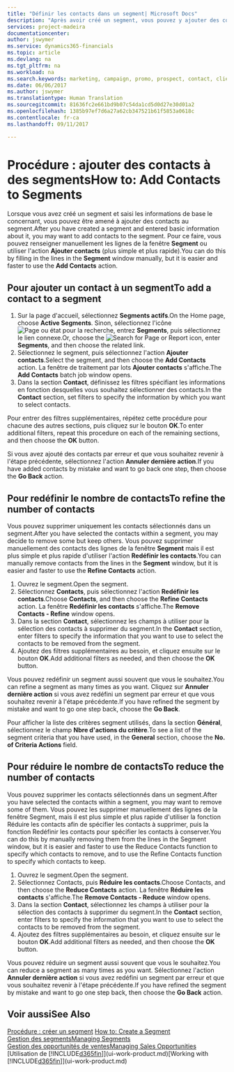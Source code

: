 ```yaml
---
title: "Définir les contacts dans un segment| Microsoft Docs"
description: "Après avoir créé un segment, vous pouvez y ajouter des contacts, par exemple, dans le cadre d'une promotion marketing visant des clients particuliers."
services: project-madeira
documentationcenter: 
author: jswymer
ms.service: dynamics365-financials
ms.topic: article
ms.devlang: na
ms.tgt_pltfrm: na
ms.workload: na
ms.search.keywords: marketing, campaign, promo, prospect, contact, client, customer
ms.date: 06/06/2017
ms.author: jswymer
ms.translationtype: Human Translation
ms.sourcegitcommit: 81636fc2e661bd9b07c54da1cd5d0d27e30d01a2
ms.openlocfilehash: 1385b97ef7d6a27a62cb347521b61f5853a0618c
ms.contentlocale: fr-ca
ms.lasthandoff: 09/11/2017

---
```

# <a name="how-to-add-contacts-to-segments"></a><span data-ttu-id="68de2-103">Procédure : ajouter des contacts à des segments</span><span class="sxs-lookup"><span data-stu-id="68de2-103">How to: Add Contacts to Segments</span></span>
<span data-ttu-id="68de2-104">Lorsque vous avez créé un segment et saisi les informations de base le concernant, vous pouvez être amené à ajouter des contacts au segment.</span><span class="sxs-lookup"><span data-stu-id="68de2-104">After you have created a segment and entered basic information about it, you may want to add contacts to the segment.</span></span> <span data-ttu-id="68de2-105">Pour ce faire, vous pouvez renseigner manuellement les lignes de la fenêtre **Segment** ou utiliser l'action **Ajouter contacts** (plus simple et plus rapide).</span><span class="sxs-lookup"><span data-stu-id="68de2-105">You can do this by filling in the lines in the **Segment** window manually, but it is easier and faster to use the **Add Contacts** action.</span></span>

## <a name="to-add-a-contact-to-a-segment"></a><span data-ttu-id="68de2-106">Pour ajouter un contact à un segment</span><span class="sxs-lookup"><span data-stu-id="68de2-106">To add a contact to a segment</span></span>
1. <span data-ttu-id="68de2-107">Sur la page d'accueil, sélectionnez **Segments actifs**.</span><span class="sxs-lookup"><span data-stu-id="68de2-107">On the Home page, choose **Active Segments**.</span></span> <span data-ttu-id="68de2-108">Sinon, sélectionnez l'icône ![Page ou état pour la recherche](media/ui-search/search_small.png "icône Page ou état pour la recherche"), entrez **Segments**, puis sélectionnez le lien connexe.</span><span class="sxs-lookup"><span data-stu-id="68de2-108">Or, choose the ![Search for Page or Report](media/ui-search/search_small.png "Search for Page or Report icon") icon, enter **Segments**, and then choose the related link.</span></span>  
2. <span data-ttu-id="68de2-109">Sélectionnez le segment, puis sélectionnez l'action **Ajouter contacts**.</span><span class="sxs-lookup"><span data-stu-id="68de2-109">Select the segment, and then choose the **Add Contacts** action.</span></span> <span data-ttu-id="68de2-110">La fenêtre de traitement par lots **Ajouter contacts** s'affiche.</span><span class="sxs-lookup"><span data-stu-id="68de2-110">The **Add Contacts** batch job window opens.</span></span>
3. <span data-ttu-id="68de2-111">Dans la section **Contact**, définissez les filtres spécifiant les informations en fonction desquelles vous souhaitez sélectionner des contacts.</span><span class="sxs-lookup"><span data-stu-id="68de2-111">In the **Contact** section, set filters to specify the information by which you want to select contacts.</span></span>

<span data-ttu-id="68de2-112">Pour entrer des filtres supplémentaires, répétez cette procédure pour chacune des autres sections, puis cliquez sur le bouton **OK**.</span><span class="sxs-lookup"><span data-stu-id="68de2-112">To enter additional filters, repeat this procedure on each of the remaining sections, and then choose the **OK** button.</span></span>

<span data-ttu-id="68de2-113">Si vous avez ajouté des contacts par erreur et que vous souhaitez revenir à l'étape précédente, sélectionnez l'action **Annuler dernière action**.</span><span class="sxs-lookup"><span data-stu-id="68de2-113">If you have added contacts by mistake and want to go back one step, then choose the **Go Back** action.</span></span>

## <a name="to-refine-the-number-of-contacts"></a><span data-ttu-id="68de2-114">Pour redéfinir le nombre de contacts</span><span class="sxs-lookup"><span data-stu-id="68de2-114">To refine the number of contacts</span></span>
<span data-ttu-id="68de2-115">Vous pouvez supprimer uniquement les contacts sélectionnés dans un segment.</span><span class="sxs-lookup"><span data-stu-id="68de2-115">After you have selected the contacts within a segment, you may decide to remove some but keep others.</span></span> <span data-ttu-id="68de2-116">Vous pouvez supprimer manuellement des contacts des lignes de la fenêtre **Segment** mais il est plus simple et plus rapide d'utiliser l'action **Redéfinir les contacts**.</span><span class="sxs-lookup"><span data-stu-id="68de2-116">You can manually remove contacts from the lines in the **Segment** window, but it is easier and faster to use the **Refine Contacts** action.</span></span>

1. <span data-ttu-id="68de2-117">Ouvrez le segment.</span><span class="sxs-lookup"><span data-stu-id="68de2-117">Open the segment.</span></span>
2. <span data-ttu-id="68de2-118">Sélectionnez **Contacts**, puis sélectionnez l'action **Redéfinir les contacts**.</span><span class="sxs-lookup"><span data-stu-id="68de2-118">Choose **Contacts**, and then choose the **Refine Contacts** action.</span></span> <span data-ttu-id="68de2-119">La fenêtre **Redéfinir les contacts** s'affiche.</span><span class="sxs-lookup"><span data-stu-id="68de2-119">The **Remove Contacts - Refine** window opens.</span></span>
3. <span data-ttu-id="68de2-120">Dans la section **Contact**, sélectionnez les champs à utiliser pour la sélection des contacts à supprimer du segment.</span><span class="sxs-lookup"><span data-stu-id="68de2-120">In the **Contact** section, enter filters to specify the information that you want to use to select the contacts to be removed from the segment.</span></span>
4. <span data-ttu-id="68de2-121">Ajoutez des filtres supplémentaires au besoin, et cliquez ensuite sur le bouton **OK**.</span><span class="sxs-lookup"><span data-stu-id="68de2-121">Add additional filters as needed, and then choose the **OK** button.</span></span>

<span data-ttu-id="68de2-122">Vous pouvez redéfinir un segment aussi souvent que vous le souhaitez.</span><span class="sxs-lookup"><span data-stu-id="68de2-122">You can refine a segment as many times as you want.</span></span> <span data-ttu-id="68de2-123">Cliquez sur **Annuler dernière action** si vous avez redéfini un segment par erreur et que vous souhaitez revenir à l'étape précédente.</span><span class="sxs-lookup"><span data-stu-id="68de2-123">If you have refined the segment by mistake and want to go one step back, choose the **Go Back**.</span></span>

<span data-ttu-id="68de2-124">Pour afficher la liste des critères segment utilisés, dans la section **Général**, sélectionnez le champ **Nbre d'actions du critère**.</span><span class="sxs-lookup"><span data-stu-id="68de2-124">To see a list of the segment criteria that you have used, in the **General** section, choose the **No. of Criteria Actions** field.</span></span>

## <a name="to-reduce-the-number-of-contacts"></a><span data-ttu-id="68de2-125">Pour réduire le nombre de contacts</span><span class="sxs-lookup"><span data-stu-id="68de2-125">To reduce the number of contacts</span></span>
<span data-ttu-id="68de2-126">Vous pouvez supprimer les contacts sélectionnés dans un segment.</span><span class="sxs-lookup"><span data-stu-id="68de2-126">After you have selected the contacts within a segment, you may want to remove some of them.</span></span> <span data-ttu-id="68de2-127">Vous pouvez les supprimer manuellement des lignes de la fenêtre Segment, mais il est plus simple et plus rapide d'utiliser la fonction Réduire les contacts afin de spécifier les contacts à supprimer, puis la fonction Redéfinir les contacts pour spécifier les contacts à conserver.</span><span class="sxs-lookup"><span data-stu-id="68de2-127">You can do this by manually removing them from the lines in the Segment window, but it is easier and faster to use the Reduce Contacts function to specify which contacts to remove, and to use the Refine Contacts function to specify which contacts to keep.</span></span>

1. <span data-ttu-id="68de2-128">Ouvrez le segment.</span><span class="sxs-lookup"><span data-stu-id="68de2-128">Open the segment.</span></span>
2. <span data-ttu-id="68de2-129">Sélectionnez Contacts, puis **Réduire les contacts**.</span><span class="sxs-lookup"><span data-stu-id="68de2-129">Choose Contacts, and then choose the **Reduce Contacts** action.</span></span> <span data-ttu-id="68de2-130">La fenêtre **Réduire les contacts** s'affiche.</span><span class="sxs-lookup"><span data-stu-id="68de2-130">The **Remove Contacts - Reduce** window opens.</span></span>
3. <span data-ttu-id="68de2-131">Dans la section **Contact**, sélectionnez les champs à utiliser pour la sélection des contacts à supprimer du segment.</span><span class="sxs-lookup"><span data-stu-id="68de2-131">In the **Contact** section, enter filters to specify the information that you want to use to select the contacts to be removed from the segment.</span></span>
4. <span data-ttu-id="68de2-132">Ajoutez des filtres supplémentaires au besoin, et cliquez ensuite sur le bouton **OK**.</span><span class="sxs-lookup"><span data-stu-id="68de2-132">Add additional filters as needed, and then choose the **OK** button.</span></span>

<span data-ttu-id="68de2-133">Vous pouvez réduire un segment aussi souvent que vous le souhaitez.</span><span class="sxs-lookup"><span data-stu-id="68de2-133">You can reduce a segment as many times as you want.</span></span> <span data-ttu-id="68de2-134">Sélectionnez l'action **Annuler dernière action** si vous avez redéfini un segment par erreur et que vous souhaitez revenir à l'étape précédente.</span><span class="sxs-lookup"><span data-stu-id="68de2-134">If you have refined the segment by mistake and want to go one step back, then choose the **Go Back** action.</span></span>

## <a name="see-also"></a><span data-ttu-id="68de2-135">Voir aussi</span><span class="sxs-lookup"><span data-stu-id="68de2-135">See Also</span></span>
<span data-ttu-id="68de2-136">[Procédure : créer un segment](marketing-how-create-segment.md) </span><span class="sxs-lookup"><span data-stu-id="68de2-136">[How to: Create a Segment](marketing-how-create-segment.md) </span></span>  
[<span data-ttu-id="68de2-137">Gestion des segments</span><span class="sxs-lookup"><span data-stu-id="68de2-137">Managing Segments</span></span>](marketing-segments.md)  
[<span data-ttu-id="68de2-138">Gestion des opportunités de ventes</span><span class="sxs-lookup"><span data-stu-id="68de2-138">Managing Sales Opportunities</span></span>](marketing-manage-sales-opportunities.md)  
<span data-ttu-id="68de2-139">[Utilisation de [!INCLUDE[d365fin](includes/d365fin_md.md)]](ui-work-product.md)</span><span class="sxs-lookup"><span data-stu-id="68de2-139">[Working with [!INCLUDE[d365fin](includes/d365fin_md.md)]](ui-work-product.md)</span></span>  

